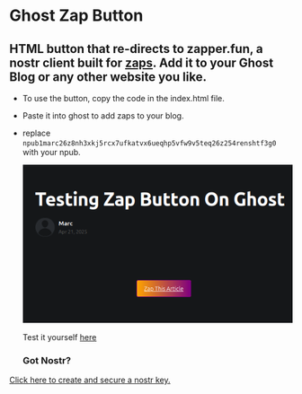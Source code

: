 # Ghost Zap Button
## HTML button that re-directs to zapper.fun, a nostr client built for [zaps](https://nostr.how/en/zaps). Add it to your Ghost Blog or any other website you like.

- To use the button, copy the code in the index.html file.
- Paste it into ghost to add zaps to your blog.
- replace `npub1marc26z8nh3xkj5rcx7ufkatvx6ueqhp5vfw9v5teq26z254renshtf3g0` with your npub.

  ![example button](https://raw.githubusercontent.com/Marc26z/GhostZapButton/refs/heads/main/Screenshot%20from%202025-04-21%2008-42-12.png)

  Test it yourself [here](https://marc26z.com/testing-zap-button-on-ghost/)

  ### Got Nostr?
[Click here to create and secure a nostr key.](https://nstart.me/en)
